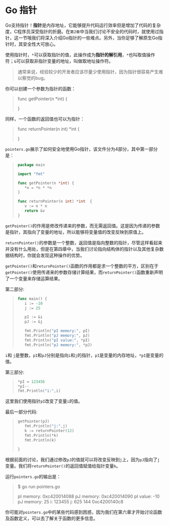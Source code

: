 # **Go 指针**

Go支持指针！**指针**是内存地址，它能够提升代码运行效率但是增加了代码的复杂度，C程序员深受指针的折磨。在`第2章`中当我们讨论不安全的代码时，就使用过指针，这一节哦我们将深入介绍Go指针的一些难点。另外，当你足够了解原生Go指针时，其安全性大可放心。

使用指针时，`*`可以获取指针的值，此操作成为**指针的解引用**，`*`也叫取值操作符；`&`可以获取非指针变量的地址，叫做取地址操作符。

> 通常来说，经验较少的开发者应该尽量少使用指针，因为指针很容易产生难以察觉的bug。

你可以创建一个参数为指针的函数：

> func getPointer(n *int) {
>
> }

同样，一个函数的返回值也可以为指针：

> func returnPointer(n int) *int {
>
> }

`pointers.go`展示了如何安全地使用Go指针，该文件分为4部分，其中第一部分是：

> ```go
> package main
> 
> import "fmt"
> 
> func getPointer(n *int) {
>    *n = *n * *n
> }
> 
> func returnPointer(n int) *int  {
>    v := n * n
>    return &v
> }
> ```

`getPointer()`的作用是修改传递来的参数，而无需返回值。这是因为传递的参数是指针，其指向了变量的地址，所以能够将变量值的改变反映到原值上。

`returnPointer()`的参数是一个整数，返回值是指向整数的指针，尽管这样看起来并没有什么用处，但是在第四章中，当我们讨论指向结构体的指针以及其他复杂数据结构时，你就会发现这种操作的优势。

`getPointer()`和`returnPointer()`函数的作用都是求一个整数的平方，区别在于`getPointer()`使用传递来的参数存储计算结果，而`returnPointer()`函数重新声明了一个变量来存储运算结果。

第二部分:

> ```go
> func main() {
>    i := -10
>    j := 25
> 
>    pI := &i
>    pJ := &j
> 
>    fmt.Println("pI memory:", pI)
>    fmt.Println("pJ memory:", pJ)
>    fmt.Println("pI value:", *pI)
>    fmt.Println("pJ memory:", *pJ)
> ```

`i`和 `j`是整数，`pI`和`pJ`分别是指向`i`和`j`的指针，`pI`是变量的内存地址，`*pI`是变量的值。

第三部分:

> ```go
> *pI = 123456
> *pI--
> fmt.Println("i:",i)
> ```

这里我们使用指针`pI`改变了变量`i`的值。

最后一部分代码:

> ```go
> getPointer(pJ)
>    fmt.Println("j:",j)
>    k := returnPointer(12)
>    fmt.Println(*k)
>    fmt.Println(k)
> 
> }
> ```

根据前面的讨论，我们通过修改`pJ`的值就可以将改变反映到`j`上，因为`pJ`指向了`j`变量。我们将`returnPointer()`的返回值赋值给指针变量`k`。

运行`pointers.go`的输出是：

> $ go run pointers.go
>
> pI memory: 0xc420014088
> pJ memory: 0xc420014090
> pI value: -10
> pJ memory: 25
> i: 123455
> j: 625
> 144
> 0xc4200140c8

你可能对`pointers.go`中的某些代码感到困惑，因为我们在第六章才开始讨论函数及函数定义，可以去了解关于函数的更多信息。
